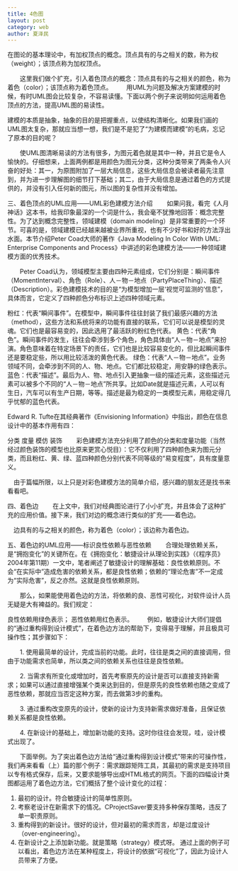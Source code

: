 ```yaml
---
title: 4色图
layout: post
category: web
author: 夏泽民
---
```

在图论的基本理论中，有加权顶点的概念。顶点具有的与之相关的数，称为权（weight）；该顶点称为加权顶点。

　　这里我们做个扩充，引入着色顶点的概念：顶点具有的与之相关的颜色，称为着色（color）；该顶点称为着色顶点。
　　用UML为问题及解决方案建模的时候，有时UML图会比较复杂，不容易读懂。下面以两个例子来说明如何运用着色顶点的方法，提高UML图的易读性。

建模的本质是抽象，抽象的目的是把握重点，以使结构清晰化。如果我们画的UML图太复杂，那就应当想一想，我们是不是犯了“为建模而建模”的毛病，忘记了原本的目的呢？

　　使UML图清晰易读的方法有很多，为图元着色就是其中一种，并且它是令人愉快的。仔细想来，上面两例都是用颜色为图元分类，这种分类带来了两条令人兴奋的好处：其一，为原图附加了一层大局信息，这些大局信息会被读者最先注意到，并为进一步理解图的细节打下基础；其二，由于大局信息是通过着色的方式提供的，并没有引入任何新的图元，所以图的复杂性并没有增加。

三、着色顶点的UML应用——UML彩色建模方法介绍
　　如果问我，看完《人月神话》这本书，给我印象最深的一个词是什么，我会毫不犹豫地回答：概念完整性。为了达到概念完整性，领域建模（domain modeling）是非常重要的一个环节。可喜的是，领域建模已经越来越被业界所重视，也有不少好书和好的方法浮出水面。本节介绍Peter Coad大师的著作《Java Modeling In Color With UML: Enterprise Components and Process》中讲述的彩色建模方法——一种领域建模方面的优秀技术。

　　Peter Coad认为，领域模型主要由四种元素组成，它们分别是：瞬间事件（MomentInterval）、角色（Role）、人－物－地点（PartyPlaceThing）、描述（Description）。彩色建模技术的目的是“为模型增加一层‘视觉可监测的’信息”，具体而言，它定义了四种颜色分布标识上述四种领域元素。

粉红：代表“瞬间事件”。在模型中，瞬间事件往往封装了我们最感兴趣的方法（method），这些方法和系统将来的功能有直接的联系，它们可以说是模型的灵魂。它们也是最容易变的，因此选用了最活跃的粉红色代表。
黄色：代表“角色”。瞬间事件的发生，往往会牵涉到多个角色，角色具体由“人－物－地点”来扮演。角色意味着在特定场景下的责任，它们也是比较容易变化的，但比起瞬间事件还是要稳定些，所以用比较活泼的黄色代表。
绿色：代表“人－物－地点”。业务领域不同，会牵涉到不同的人、物、地点。它们都比较稳定，用安静的绿色表示。
蓝色：代表“描述”。最后为人、物、地点引入更抽象一级的描述元素，这些描述元素可以被多个不同的“人－物－地点”所共享。比如Date就是描述元素，人可以有生日，汽车可以有生产日期，等等。描述是最为稳定的一类模型元素，用稳定得几乎忧郁的蓝色代表。
<!-- more -->
Edward R. Tufte在其经典著作《Envisioning Information》中指出，颜色在信息设计中的基本作用有四：

分类
度量
模仿
装饰
　　彩色建模方法充分利用了颜色的分类和度量功能（当然经过颜色装饰的模型也比原来更赏心悦目）：它不仅利用了四种颜色来为图元分类，而且粉红、黄、绿、蓝四种颜色分别代表不同等级的“易变程度”，具有度量意义。

　由于篇幅所限，以上只是对彩色建模方法的简单介绍，感兴趣的朋友还是找书来看看吧。

四、着色边
　　在上文中，我们对经典图论进行了小小扩充，并且体会了这种扩充的应用价值。接下来，我们对边的概念进行类似的扩充——着色边。

　边具有的与之相关的颜色，称为着色（color）；该边称为着色边。

五、着色边的UML应用——标识良性依赖与恶性依赖
　　合理处理依赖关系，是“拥抱变化”的关键所在。在《拥抱变化：敏捷设计从理论到实践》（《程序员》2004年第11期）一文中，笔者阐述了敏捷设计的理解基础：良性依赖原则。不会“在实际中”造成危害的依赖关系，都是良性依赖；依赖的“理论危害”不一定成为“实际危害”，反之亦然。这就是良性依赖原则。

　　那么，如果能使用着色边的方法，将依赖的良、恶性可视化，对软件设计人员无疑是大有裨益的。我们规定：

良性依赖用绿色表示；
恶性依赖用红色表示。
　　例如，敏捷设计大师们提倡的“通过重构得到设计模式”，在着色边方法的帮助下，变得易于理解，并且极具可操作性；其步骤如下：

　　1. 使用最简单的设计，完成当前的功能。此时，往往是类之间的直接调用，但由于功能需求也简单，所以类之间的依赖关系也往往是良性依赖。

　　2. 当需求有所变化或增加时，首先考察原先的设计是否可以直接支持新需求；如果可以通过直接增强某个类来达到目的，但是原先的良性依赖也随之变成了恶性依赖，那就应当否定这种方案，而去做第3步的重构。

　　3. 通过重构改变原先的设计，使新的设计为支持新需求做好准备，且保证依赖关系都是良性依赖。

　　4. 在新设计的基础上，增加新功能的支持。这时你往往会发现，哇，设计模式出现了。

　　下面举例。为了突出着色边方法给“通过重构得到设计模式”带来的可操作性，我们再来看看（上）篇的那个例子：需求跟踪矩阵工具，其最初的需求是支持项目以专有格式保存，后来，又要求能够导出成HTML格式的网页。下面的四幅设计类图都运用了着色边方法，它们概括了整个设计变化的过程：

1. 最初的设计。符合敏捷设计的简单性原则。
2. 考察老设计在新需求下的情况。CProjectSaver要支持多种保存策略，违反了单一职责原则。
3. 重构得到的新设计。很好的设计，但对最初的需求而言，却是过度设计（over-engineering）。
4. 在新设计之上添加新功能。就是策略（strategy）模式呀。
通过上面的例子可以看出，着色边方法在某种程度上，将设计的依据“可视化”了，因此为设计人员带来了方便。

